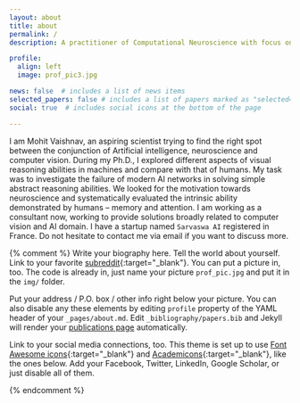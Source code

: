 ```yaml
---
layout: about
title: about
permalink: /
description: A practitioner of Computational Neuroscience with focus on Visual Reasoning and Artificial.

profile:
  align: left
  image: prof_pic3.jpg

news: false  # includes a list of news items
selected_papers: false # includes a list of papers marked as "selected={true}"
social: true  # includes social icons at the bottom of the page

---
```


<!-- I am a Ph.D. student at Artificial and Natural Intelligence Toulouse Institute <a href="https://aniti.univ-toulouse.fr/">ANITI</a> working with <a href="https://serre-lab.clps.brown.edu/">Prof. Thomas Serre</a> at Brown University.  -->
I am Mohit Vaishnav, an aspiring scientist trying to find the right spot between the conjunction of Artificial intelligence, neuroscience and computer vision. During my Ph.D., I explored different aspects of visual reasoning abilities in machines and compare with that of humans. My task was to investigate the failure of modern AI networks in solving simple abstract reasoning abilities. We looked for the motivation towards neuroscience and systematically evaluated the intrinsic ability demonstrated by humans – memory and attention. I am working as a consultant now, working to provide solutions broadly related to computer vision and AI domain. I have a startup named `Sarvaswa AI` registered in France. Do not hesitate to contact me via email if you want to discuss more.

<!-- Before joining this Ph.D. I interned at a start-up, <a href="https://wediagnostix.com/en/home" target="_blank">WeDiagnostiX</a> (Paris, France), in dental imaging, where I developed their first working prototype. The company at that time existed only in the thoughts and discussions of a maxillofacial surgeon with an academic professor. I was tasked to be the torchbearer and explore the research direction singlehandedly. My responsibilities included collecting data, doing the labeling and building a working prototype for teeth segmentation and classification using X-ray images. I had to think of innovative ways to complete the task and eventually succeeded. -->

<!-- The aim was to analyze dental radiograph images to build an "Automatic Clinical Investigation" device, improving dental care quality using AI techniques. -->

<!-- I earned my Joint Erasmus MS in Computer Vision and Robotics from Heriot Watt University (UK), University of Bourgogne (France), University of Girona (Spain).  -->

{% comment %} 
Write your biography here. Tell the world about yourself. Link to your favorite [subreddit](http://reddit.com){:target="\_blank"}. You can put a picture in, too. The code is already in, just name your picture `prof_pic.jpg` and put it in the `img/` folder.

Put your address / P.O. box / other info right below your picture. You can also disable any these elements by editing `profile` property of the YAML header of your `_pages/about.md`. Edit `_bibliography/papers.bib` and Jekyll will render your [publications page](/al-folio/publications/) automatically.

Link to your social media connections, too. This theme is set up to use [Font Awesome icons](http://fortawesome.github.io/Font-Awesome/){:target="\_blank"} and [Academicons](https://jpswalsh.github.io/academicons/){:target="\_blank"}, like the ones below. Add your Facebook, Twitter, LinkedIn, Google Scholar, or just disable all of them.

{% endcomment %}
